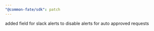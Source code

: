 ```yaml
---
"@common-fate/sdk": patch
---
```


added field for slack alerts to disable alerts for auto approved requests
